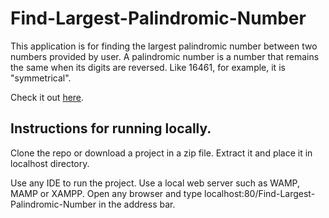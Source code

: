 # Find-Largest-Palindromic-Number

This application is for finding the largest palindromic number between two numbers provided by user. A palindromic number is a number that remains the same when its digits are reversed. Like 16461, for example, it is "symmetrical". 

Check it out [here](https://vishal-chhatwani.github.io/Find-Largest-Palindromic-Number/). 

## Instructions for running locally.

Clone the repo or download a project in a zip file. Extract it and place it in localhost directory.

Use any IDE to run the project. Use a local web server such as WAMP, MAMP or XAMPP. Open any browser and type localhost:80/Find-Largest-Palindromic-Number in the address bar. 


